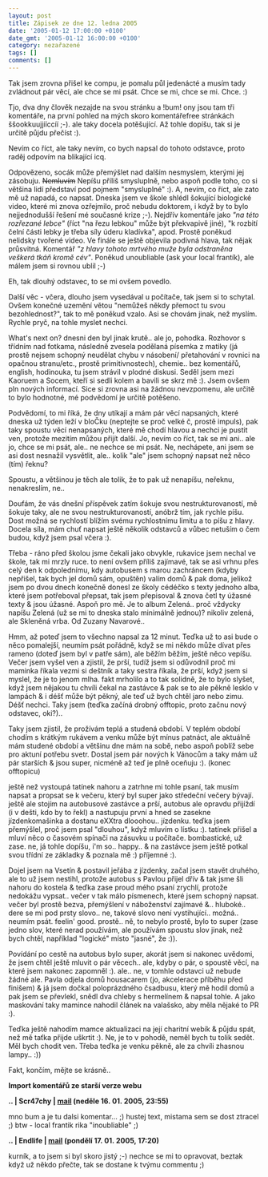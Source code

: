 ```yaml
---
layout: post
title: Zápisek ze dne 12. ledna 2005
date: '2005-01-12 17:00:00 +0100'
date_gmt: '2005-01-12 16:00:00 +0100'
category: nezařazené
tags: []
comments: []
---
```

<p>Tak jsem zrovna přišel ke compu, je pomalu půl jedenácté a musím tady zvládnout pár věcí,  ale chce se mi psát. Chce se mi, chce se mi. Chce. :)</p>
<p>Tjo, dva dny člověk nezajde na svou stránku a !bum! ony jsou tam tři komentáře, na  první pohled na mých skoro komentářefree stránkách ššookkuujjííccíí ;-). ale taky docela  potěšující. Až tohle dopíšu, tak si je určitě půjdu přečíst :). </p>
<p>Nevím co říct, ale taky nevím, co bych napsal do tohoto odstavce, proto raděj odpovím  na blikající icq.</p>
<p>Odpovězeno, socák může přemýšlet nad dalším nesmyslem, kterými jej zásobuju. <del>Nemluvím</del> Nepíšu  příliš smysluplně, nebo aspoň podle toho, co si většina lidí představí pod pojmem "smysluplné" :).  A, nevím, co říct, ale zato mě už napadá, co napsat. Dneska jsem ve škole shlédl šokující  biologické video, které mi znova ozřejmilo, proč nebudu doktorem, i když by to bylo nejjednodušší  řešení mé současné krize ;-). Nejdřív komentáře jako <em>"na této rozřezané lebce"</em>  (říct "na řezu lebkou" může být překvapivě jiné), "k rozbití čelní části lebky je třeba síly  úderu kladívka", apod. Prostě poněkud nelidsky tvořené video. Ve finále se ještě objevila  podivná hlava, tak nějak průsvitná. Komentář <em>"z hlavy tohoto mrtvého muže byla odstraněna  veškerá tkáň kromě cév"</em>. Poněkud unoubliable (ask your local frantík), ale málem jsem si   rovnou ublil ;-)</p>
<p>Eh, tak dlouhý odstavec, to se mi ovšem povedlo.</p>
<p>Další věc - včera, dlouho jsem vysedával u počítače, tak jsem si to schytal. Ovšem konečné   uzemění větou "nemůžeš někdy přemoct tu svou bezohlednost?", tak to mě poněkud vzalo.  Asi se chovám jinak, než myslím. Rychle pryč, na tohle myslet nechci.</p>
<p>What's next on? dnesni den byl jinak krutě.. ale jo, pohodka. Rozhovor s třídním nad fotkama,  následně zvesela podělaná písemka z matiky (já prostě nejsem schopný neudělat chybu v násobení/  přetahování v rovnici na opačnou stranu/etc., prostě primitivnostech), chemie.. bez komentářů,   english, hodinouka, tu jsem strávil v plodné diskusi. Seděl jsem mezi Kaoruem a Socem, kteří si sedli  kolem a bavili se skrz mě :). Jsem ovšem pln nových informací. Sice si zrovna asi na žádnou  nevzpomenu, ale určitě to bylo hodnotné, mé podvědomí je určitě potěšeno. </p>
<p>Podvědomí, to mi říká, že dny utíkají a mám pár věcí napsaných, které dneska už týden leží  v bloČku (neptejte se proč velké č, prostě impuls), pak taky spoustu věcí nenapsaných, které mě  chodí hlavou a nechci je pustit ven, protože mezitím můžou přijít další. Jo, nevím co říct,   tak se mi ani.. ale jo, chce se mi psát, ale.. ne nechce se mi psát. Ne, nechápete, ani jsem   se asi dost nesnažil vysvětlit, ale.. kolik "ale" jsem schopný napsat než něco (tím) řeknu?</p>
<p>Spoustu, a většinou je těch ale tolik, že to pak už nenapíšu, neřeknu, nenakreslím, ne..</p>
<p>Doufám, že vás dnešní příspěvek zatím šokuje svou nestrukturovaností, mě šokuje taky, ale ne  svou nestrukturovaností, anóbrž tím, jak rychle píšu. Dost možná se rychlostí blížím svému rychlostnímu  limitu a to píšu z hlavy. Docela síla, mám chuť napsat ještě několik odstavců a vůbec netuším o čem  budou, když jsem psal včera :).</p>
<p>Třeba - ráno před školou jsme čekali jako obvykle, rukavice jsem nechal ve škole, tak mi mrzly ruce.  to není ovšem příliš zajímavé, tak se asi vrhnu přes celý den k odpolednímu, kdy autobusem s marou  zachráncem (kdyby nepřišel, tak bych jel domů sám, opuštěn) valím domů &amp; pak doma, jelikož  jsem po dvou dnech konečně donesl ze školy cédéčko s texty jednoho alba, které jsem potřeboval  přepsat, tak jsem přepisoval &amp; znova četl ty úžasné texty &amp; jsou úžasné. Aspoň pro mě.  Je to album Zelená.. proč vždycky napíšu Zelená (už se mi to dneska stalo minimálně jednou)?   nikoliv zelená, ale Skleněná vrba. Od Zuzany Navarové..</p>
<p>Hmm, až poteď jsem to všechno napsal za 12 minut. Teďka už to asi bude o něco pomalejší,  neumím psát pořádně, když se mi někdo může dívat přes rameno (doteď jsem byl v patře sám),  ale běžím běžím, ještě něco vepíšu. Večer jsem vyšel ven a zjistil, že prší, tudíž jsem  si odůvodnil proč mi maminka říkala vezmi si deštník a taky sestra říkala, že prší, když jsem  si myslel, že je to jenom mlha. fakt mrholilo a to tak solidně, že to bylo slyšet,  když jsem nějakou tu chvíli čekal na zastávce &amp; pak se to ale pěkně lesklo v lampách &amp;  i déšť může být pěkný, ale teď už bych chtěl jaro nebo zimu. Déšť nechci. Taky jsem (teďka začíná  drobný offtopic, proto začnu nový odstavec, oki?)..</p>
<p>Taky jsem zjistil, že prožívám teplá a studená období. V teplém období chodím s krátkým rukávem  a venku může být mínus patnáct, ale aktuálně mám studené období a většinu dne mám na sobě, nebo  aspoň poblíž sebe pro aktuní potřebu svetr. Dostal jsem pár nových k Vánocům a taky mám už pár starších  &amp; jsou super, nicméně až teď je plně oceňuju :). (konec offtopicu)</p>
<p>ještě než vystoupá tatínek nahoru a zatrhne mi tohle psaní, tak musím napsat a propsat se k večeru,  který byl super jako středeční večery bývají. ještě ale stojím na autobusové zastávce a prší,  autobus ale opravdu přijíždí (i v dešti, kdo by to řekl) a nastupuju první a hned se zasekne  jízdenkomašinka a dostanu eXXtra dlooohou.. jízdenku. teďka jsem přemýšlel, proč jsem psal "dlouhou",  když mluvím o lístku :). tatínek přišel a mluví něco o časovém spínači na zásuvku u počítače.  bombastické, už zase. ne, já tohle dopíšu, i'm so.. happy.. &amp; na zastávce jsem ještě potkal  svou třídní ze základky &amp; poznala mě :) příjemné :).</p>
<p>Dojel jsem na Vsetín &amp; postavil jeřába z jízdenky, začal jsem stavět druhého, ale to už jsem  nestihl, protože autobus s Pavlou přijel dřív &amp; tak jsme šli nahoru do kostela &amp; teďka zase proud mého  psaní zrychlí, protože nedokážu vypsat.. večer v tak málo písmenech, které jsem schopný napsat.  večer byl prostě bezva, přemýšlení v náboženství zajímavé &amp;.. hluboké.. dere se mi pod prsty slovo..   ne, takové slovo není vystihující.. možná.. neumím psát. feelin' good. prostě.. ně, to nebylo prostě,  bylo to super (zase jedno slov, které nerad používám, ale používám spoustu slov jinak, než bych chtěl,  například "logické" místo "jasné", že :)).</p>
<p>Povídání po cestě na autobus bylo super, akorát jsem si nakonec uvědomi, že jsem chtěl ještě mluvit  o pár věcech.. ale, kdyby o pár, o spoustě věcí, na které jsem nakonec zapomněl :). ale.. ne, v tomhle  odstavci už nebude žádné ale. Pavla odjela domů housacarem (jo, akcelerace příběhu před finišem) &amp;  já jsem dočkal poloprázdného čsadbusu, který mě hodil domů a pak jsem se převlekl, snědl dva chleby  s hermelínem &amp; napsal tohle. A jako maskování taky mamince nahodil článek na valašsko, aby měla nějaké  to PR :).</p>
<p>Teďka ještě nahodím mamce aktualizaci na její charitní webík &amp; půjdu spát, než mě taťka přijde   uškrtit :). Ne, je to v pohodě, neměl bych tu tolik sedět. Měl bych chodit ven. Třeba teďka je venku  pěkně, ale za chvíli zhasnou lampy.. :))</p>
<p>Fakt, končím, mějte se krásně..</p>
<div class="import-komentaru">
<p><strong>Import komentářů ze starší verze webu</strong></p>
<div class="comment">
<p style="font-weight:bold"><span class="compredmet">..</span> | <span class="comname">Scr47chy</span> |  <a href="mailto:scr47chy@gmail.com">mail</a>  <a href=""></a> (neděle&nbsp;16.&nbsp;01.&nbsp;2005,&nbsp;23:55)</p>
<p>mno bum a je tu dalsi komentar... ;) hustej text, mistama sem se dost ztracel ;) btw - local frantik rika &quot;inoubliable&quot; ;) </p>
</div>
<div class="comment">
<p style="font-weight:bold"><span class="compredmet">..</span> | <span class="comname">Endlife</span> |  <a href="mailto:jan.martinek@post.cz">mail</a> (pondělí&nbsp;17.&nbsp;01.&nbsp;2005,&nbsp;17:20)</p>
<p>kurník, a to jsem si byl skoro jistý ;-) nechce se mi to opravovat, beztak když už někdo přečte, tak se dostane k tvýmu commentu ;) </p>
</div>
</div>
